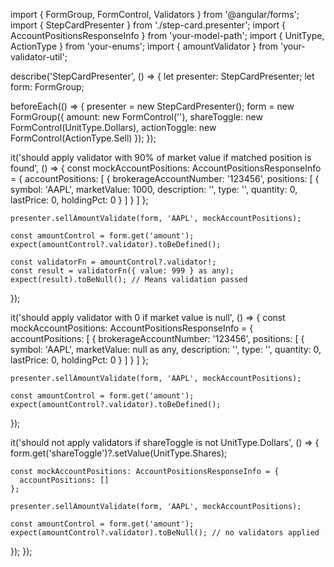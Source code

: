 import { FormGroup, FormControl, Validators } from '@angular/forms';
import { StepCardPresenter } from './step-card.presenter';
import { AccountPositionsResponseInfo } from 'your-model-path';
import { UnitType, ActionType } from 'your-enums';
import { amountValidator } from 'your-validator-util';

describe('StepCardPresenter', () => {
  let presenter: StepCardPresenter;
  let form: FormGroup;

  beforeEach(() => {
    presenter = new StepCardPresenter();
    form = new FormGroup({
      amount: new FormControl(''),
      shareToggle: new FormControl(UnitType.Dollars),
      actionToggle: new FormControl(ActionType.Sell)
    });
  });

  it('should apply validator with 90% of market value if matched position is found', () => {
    const mockAccountPositions: AccountPositionsResponseInfo = {
      accountPositions: [
        {
          brokerageAccountNumber: '123456',
          positions: [
            {
              symbol: 'AAPL',
              marketValue: 1000,
              description: '',
              type: '',
              quantity: 0,
              lastPrice: 0,
              holdingPct: 0
            }
          ]
        }
      ]
    };

    presenter.sellAmountValidate(form, 'AAPL', mockAccountPositions);

    const amountControl = form.get('amount');
    expect(amountControl?.validator).toBeDefined();

    const validatorFn = amountControl?.validator!;
    const result = validatorFn({ value: 999 } as any);
    expect(result).toBeNull(); // Means validation passed
  });

  it('should apply validator with 0 if market value is null', () => {
    const mockAccountPositions: AccountPositionsResponseInfo = {
      accountPositions: [
        {
          brokerageAccountNumber: '123456',
          positions: [
            {
              symbol: 'AAPL',
              marketValue: null as any,
              description: '',
              type: '',
              quantity: 0,
              lastPrice: 0,
              holdingPct: 0
            }
          ]
        }
      ]
    };

    presenter.sellAmountValidate(form, 'AAPL', mockAccountPositions);

    const amountControl = form.get('amount');
    expect(amountControl?.validator).toBeDefined();
  });

  it('should not apply validators if shareToggle is not UnitType.Dollars', () => {
    form.get('shareToggle')?.setValue(UnitType.Shares);

    const mockAccountPositions: AccountPositionsResponseInfo = {
      accountPositions: []
    };

    presenter.sellAmountValidate(form, 'AAPL', mockAccountPositions);

    const amountControl = form.get('amount');
    expect(amountControl?.validator).toBeNull(); // no validators applied
  });
});